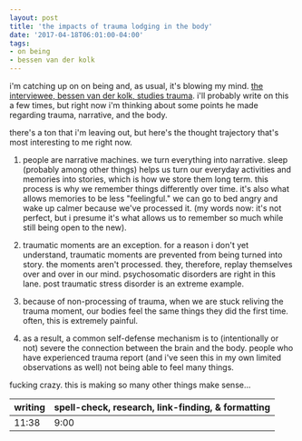 ```yaml
---
layout: post
title: 'the impacts of trauma lodging in the body'
date: '2017-04-18T06:01:00-04:00'
tags:
- on being
- bessen van der kolk
--- 
```


i'm catching up on on being and, as usual, it's blowing my mind. [the interviewee, bessen van der kolk, studies trauma](https://onbeing.org/programs/bessel-van-der-kolk-how-trauma-lodges-in-the-body/). i'll probably write on this a few times, but right now i'm thinking about some points he made regarding trauma, narrative, and the body. 

there's a ton that i'm leaving out, but here's the thought trajectory that's most interesting to me right now. 

1. people are narrative machines. we turn everything into narrative. sleep (probably among other things) helps us turn our everyday activities and memories into stories, which is how we store them long term. this process is why we remember things differently over time. it's also what allows memories to be less "feelingful." we can go to bed angry and wake up calmer because we've processed it. (my words now: it's not perfect, but i presume it's what allows us to remember so much while still being open to the new). 

1. traumatic moments are an exception. for a reason i don't yet understand, traumatic moments are prevented from being turned into story. the moments aren't processed. they, therefore, replay themselves over and over in our mind. psychosomatic disorders are right in this lane. post traumatic stress disorder is an extreme example.

1. because of non-processing of trauma, when we are stuck reliving the trauma moment, our bodies feel the same things they did the first time. often, this is extremely painful. 

1. as a result, a common self-defense mechanism is to (intentionally or not) severe the connection between the brain and the body. people who have experienced trauma report (and i've seen this in my own limited observations as well) not being able to feel many things. 

fucking crazy. this is making so many other things make sense...

<table>
	<thead>
		<tr>
			<th>writing</th>
			<th>spell-check, research, link-finding, & formatting</th>
		</tr>
	</thead>
	<tbody>
		<tr>
			<td>11:38</td>
			<td>9:00</td>
		</tr>
	</tbody>
</table>